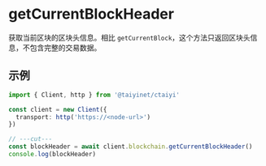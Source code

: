 # getCurrentBlockHeader

获取当前区块的区块头信息。相比 `getCurrentBlock`，这个方法只返回区块头信息，不包含完整的交易数据。

## 示例

```ts twoslash
import { Client, http } from '@taiyinet/ctaiyi'

const client = new Client({
  transport: http('https://<node-url>')
})

// ---cut---
const blockHeader = await client.blockchain.getCurrentBlockHeader()
console.log(blockHeader)
```
